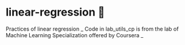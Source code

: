 # linear-regression 🫥
Practices of linear regression _
Code in lab_utils_cp is from the lab of Machine Learning Specialization offered by Coursera _
 
